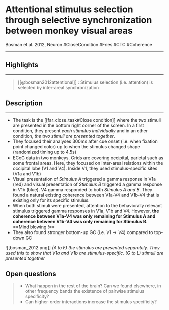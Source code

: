 # Attentional stimulus selection through selective synchronization between monkey visual areas
Bosman et al. 2012, Neuron
#CloseCondition #Fries #CTC #Coherence

---

## Highlights
---

> [[@bosman2012attentional]] : Stimulus selection (i.e. attention) is selected by inter-areal synchronization

## Description
---
- The task is the [[far_close_task#Close condition]] where the two stimuli are presented in the bottom right corner of the screen. In a first condition, they present _each stimulus individually_ and in an other condition, _the two stimuli are presented together_.
- They focused their analyses 300ms after cue onset (i.e. when fixation point changed color) up to when the stimulus changed shape (randomized timing up to 4.5s)
- ECoG data in two monkeys. Grids are covering occipital, parietal such as some frontal areas. Here, they focused on inter-areal relations within the occipital lobe (V1 and V4). Inside V1, they used stimulus-specific sites (V1a and V1b)
- Visual presentation of _Stimulus A_ triggered a gamma response in V1a (red) and visual presentation of _Stimulus B_ triggered a gamma response in V1b (blue). V4 gamma responded to both _Stimulus A and B_. They found a natural existing coherence between V1a-V4 and V1b-V4 that is existing only for its specific stimulus.
- When both stimuli were presented, attention to the behaviorally relevant stimulus triggered gamma responses in V1a, V1b and V4. However, **the coherence between V1a-V4 was only remaining for Stimulus A and coherence between V1b-V4 was only remaining for Stimulus B**. ==Mind blowing !==
-  They also found stronger bottom-up GC (i.e. $V1 \rightarrow V4$) compared to top-down GC

![[bosman_2012.png]]
_(A to F) the stimulus are presented separately. They used this to show that V1a and V1b are stimulus-specific. (G to L) stimuli are presented together_

## Open questions

> - What happen in the rest of the brain? Can we found elsewhere, in other frequency bands the existence of pairwise stimulus specificity?
> - Can higher-order interactions increase the stimulus specificity?
